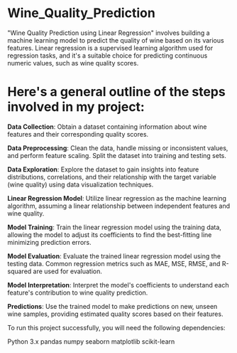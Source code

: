 # Wine_Quality_Prediction

 "Wine Quality Prediction using Linear Regression" involves building a machine learning model to predict the quality of wine based on its various features. Linear regression is a supervised learning algorithm used for regression tasks, and it's a suitable choice for predicting continuous numeric values, such as wine quality scores.

 # Here's a general outline of the steps involved in my project:
**Data Collection**: Obtain a dataset containing information about wine features and their corresponding quality scores.

**Data Preprocessing**: Clean the data, handle missing or inconsistent values, and perform feature scaling. Split the dataset into training and testing sets.

**Data Exploration**: Explore the dataset to gain insights into feature distributions, correlations, and their relationship with the target variable (wine quality) using data visualization techniques.

**Linear Regression Model**: Utilize linear regression as the machine learning algorithm, assuming a linear relationship between independent features and wine quality.

**Model Training**: Train the linear regression model using the training data, allowing the model to adjust its coefficients to find the best-fitting line minimizing prediction errors.

**Model Evaluation**: Evaluate the trained linear regression model using the testing data. Common regression metrics such as MAE, MSE, RMSE, and R-squared are used for evaluation.

**Model Interpretation**: Interpret the model's coefficients to understand each feature's contribution to wine quality prediction.

**Predictions**: Use the trained model to make predictions on new, unseen wine samples, providing estimated quality scores based on their features.

To run this project successfully, you will need the following dependencies:

Python 3.x
pandas
numpy
seaborn
matplotlib
scikit-learn


